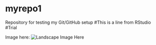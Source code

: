 # myrepo1
Repository for testing my Git/GitHub setup
#This is a line from RStudio
#Trial

Image here: 
![Landscape Image Here](README.md/Land.jpg)